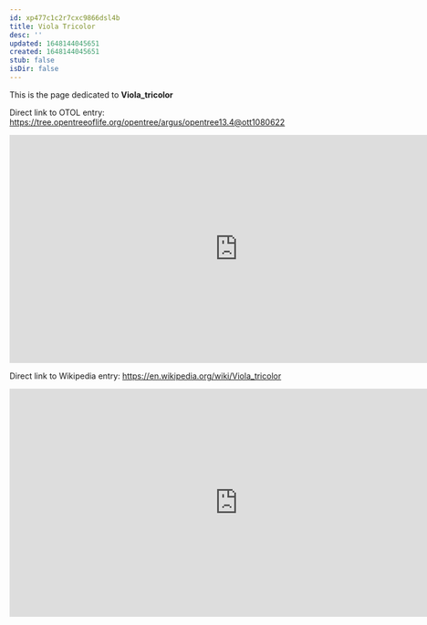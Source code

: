 ```yaml
---
id: xp477c1c2r7cxc9866dsl4b
title: Viola Tricolor
desc: ''
updated: 1648144045651
created: 1648144045651
stub: false
isDir: false
---
```

This is the page dedicated to **Viola_tricolor**


Direct link to OTOL entry: https://tree.opentreeoflife.org/opentree/argus/opentree13.4@ott1080622



<html>
    <body>
    <iframe src="https://tree.opentreeoflife.org/opentree/argus/opentree13.4@ott1080622"
    width="800" height="400" frameborder="0" allowfullscreen> </iframe>
    </body>
</html>
    


Direct link to Wikipedia entry: https://en.wikipedia.org/wiki/Viola_tricolor



<html>
    <body>
    <iframe src="https://en.wikipedia.org/wiki/Viola_tricolor"
    width="800" height="400" frameborder="0" allowfullscreen> </iframe>
    </body>
</html>
    
